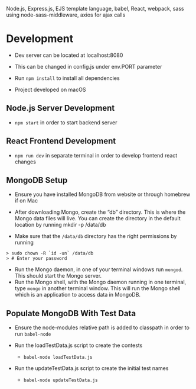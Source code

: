 Node.js, Express.js, EJS template language, babel, React, webpack, sass using node-sass-middleware, axios for ajax calls


# Development

- Dev server can be located at localhost:8080
- This can be changed in config.js under env.PORT parameter

- Run ``npm install`` to install all dependencies
- Project developed on macOS

## Node.js Server Development
- ``npm start`` in order to start backend server

## React Frontend Development
- ``npm run dev`` in separate terminal in order to develop frontend react changes

## MongoDB Setup
- Ensure you have installed MongoDB from website or through homebrew if on Mac

- After downloading Mongo, create the “db” directory. This is where the Mongo data files will live. You can create the directory in the default location by running mkdir -p /data/db
- Make sure that the ``/data/db`` directory has the right permissions by running

```
> sudo chown -R `id -un` /data/db
> # Enter your password
```

- Run the Mongo daemon, in one of your terminal windows run ``mongod``. This should start the Mongo server.
- Run the Mongo shell, with the Mongo daemon running in one terminal, type ``mongo`` in another terminal window. This will run the Mongo shell which is an application to access data in MongoDB.

## Populate MongoDB With Test Data

- Ensure the node-modules relative path is added to classpath in order to run ``babel-node``

- Run the loadTestData.js script to create the contests
    - ``babel-node loadTestData.js``
- Run the updateTestData.js script to create the initial test names
    - ``babel-node updateTestData.js``
